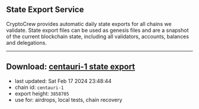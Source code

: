 ## State Export Service
CryptoCrew provides automatic daily state exports for all chains we validate. State export files can be used as genesis files and are a snapshot of the current blockchain state, including all validators, accounts, balances and delegations.

---
**Download: [centauri-1 state export](https://dl-eu2.ccvalidators.com/SERVICE/composable/centauri-1_export_3858705.json)**
---

- last updated: Sat Feb 17 2024 23:48:44
- chain id: `centauri-1`
- export height: `3858705`
- use for: airdrops, local tests, chain recovery
